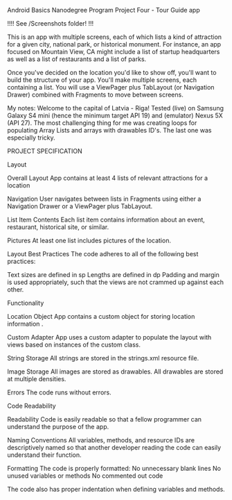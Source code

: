 Android Basics Nanodegree Program Project Four - Tour Guide app

!!!! See /Screenshots folder! !!!

This is an app with multiple screens, each of which lists a kind of attraction for a given city, national park, or historical monument. For instance, an app focused on Mountain View, CA might include a list of startup headquarters as well as a list of restaurants and a list of parks.

Once you've decided on the location you'd like to show off, you'll want to build the structure of your app. Уou'll make multiple screens, each containing a list. You will use a ViewPager plus TabLayout (or Navigation Drawer) combined with Fragments to move between screens.

My notes:
Welcome to the capital of Latvia - Riga! Tested (live) on Samsung Galaxy S4 mini (hence the minimum target API 19) and (emulator) Nexus 5X (API 27). The most challenging thing for me was creating loops for populating Array Lists and arrays with drawables ID's. The last one was especially tricky.

PROJECT SPECIFICATION

Layout

Overall Layout 
App contains at least 4 lists of relevant attractions for a location

Navigation
User navigates between lists in Fragments using either a Navigation Drawer or a ViewPager plus TabLayout.

List Item Contents
Each list item contains information about an event, restaurant, historical site, or similar.

Pictures
At least one list includes pictures of the location.

Layout Best Practices
The code adheres to all of the following best practices:

Text sizes are defined in sp
Lengths are defined in dp
Padding and margin is used appropriately, such that the views are not crammed up against each other.

Functionality

Location Object
App contains a custom object for storing location information .

Custom Adapter
App uses a custom adapter to populate the layout with views based on instances of the custom class.

String Storage
All strings are stored in the strings.xml resource file.

Image Storage
All images are stored as drawables.
All drawables are stored at multiple densities.

Errors
The code runs without errors.

Code Readability

Readability
Code is easily readable so that a fellow programmer can understand the purpose of the app.

Naming Conventions
All variables, methods, and resource IDs are descriptively named so that another developer reading the code can easily understand their function.

Formatting
The code is properly formatted:
No unnecessary blank lines
No unused variables or methods
No commented out code

The code also has proper indentation when defining variables and methods.
